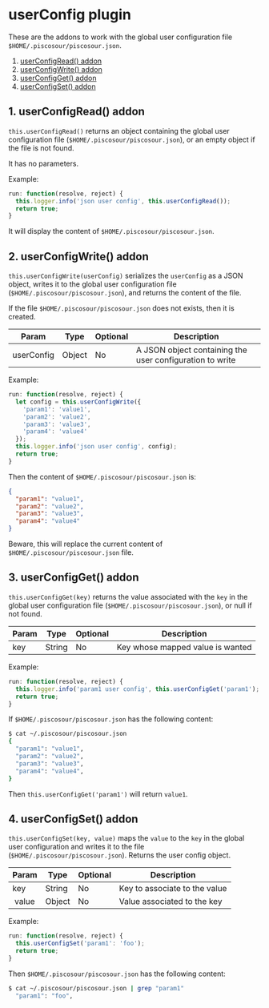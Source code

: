 # userConfig plugin

These are the addons to work with the global user configuration file `$HOME/.piscosour/piscosour.json`.

1. [userConfigRead() addon](#userConfigRead)
1. [userConfigWrite() addon](#userConfigWrite)
1. [userConfigGet() addon](#userConfigGet)
1. [userConfigSet() addon](#userConfigSet)

## <a name="userConfigRead"></a>1. userConfigRead() addon

`this.userConfigRead()` returns an object containing the global user configuration file (`$HOME/.piscosour/piscosour.json`), or an empty object if the file is not found.

It has no parameters.

Example:

```javascript
run: function(resolve, reject) {
  this.logger.info('json user config', this.userConfigRead());
  return true;
}
```

It will display the content of `$HOME/.piscosour/piscosour.json`.

## <a name="userConfigWrite"></a>2. userConfigWrite() addon

`this.userConfigWrite(userConfig)` serializes the `userConfig` as a JSON object, writes it to the global user configuration file (`$HOME/.piscosour/piscosour.json`), and returns the content of the file.

If the file `$HOME/.piscosour/piscosour.json` does not exists, then it is created.

| Param | Type | Optional | Description |
| --- | --- | --- | --- |
| userConfig | Object | No | A JSON object containing the user configuration to write |

Example:

```javascript
run: function(resolve, reject) {
  let config = this.userConfigWrite({
    'param1': 'value1',
    'param2': 'value2',
    'param3': 'value3',
    'param4': 'value4'
  });
  this.logger.info('json user config', config);
  return true;
}
```

Then the content of `$HOME/.piscosour/piscosour.json` is:

```json
{
  "param1": "value1",
  "param2": "value2",
  "param3": "value3",
  "param4": "value4"
}
```

Beware, this will replace the current content of `$HOME/.piscosour/piscosour.json` file.

## <a name="userConfigGet"></a>3. userConfigGet() addon

`this.userConfigGet(key)` returns the value associated with the `key` in the global user configuration file (`$HOME/.piscosour/piscosour.json`), or null if not found.

| Param | Type | Optional | Description |
| --- | --- | --- | --- |
| key | String | No | Key whose mapped value is wanted |

Example:

```javascript
run: function(resolve, reject) {
  this.logger.info('param1 user config', this.userConfigGet('param1');
  return true;
}
```

If `$HOME/.piscosour/piscosour.json` has the following content:

```sh
$ cat ~/.piscosour/piscosour.json
{
  "param1": "value1",
  "param2": "value2",
  "param3": "value3",
  "param4": "value4",
}
```

Then `this.userConfigGet('param1')` will return `value1`.

## <a name="userConfigSet"></a>4. userConfigSet() addon

`this.userConfigSet(key, value)` maps the `value` to the `key` in the global user configuration and writes it to the file (`$HOME/.piscosour/piscosour.json`).
Returns the user config object.

| Param | Type | Optional | Description |
| --- | --- | --- | --- |
| key | String | No | Key to associate to the value |
| value | Object | No | Value associated to the key |

Example:

```javascript
run: function(resolve, reject) {
  this.userConfigSet('param1': 'foo');
  return true;
}
```

Then `$HOME/.piscosour/piscosour.json` has the following content:

```sh
$ cat ~/.piscosour/piscosour.json | grep "param1"
  "param1": "foo",
```
